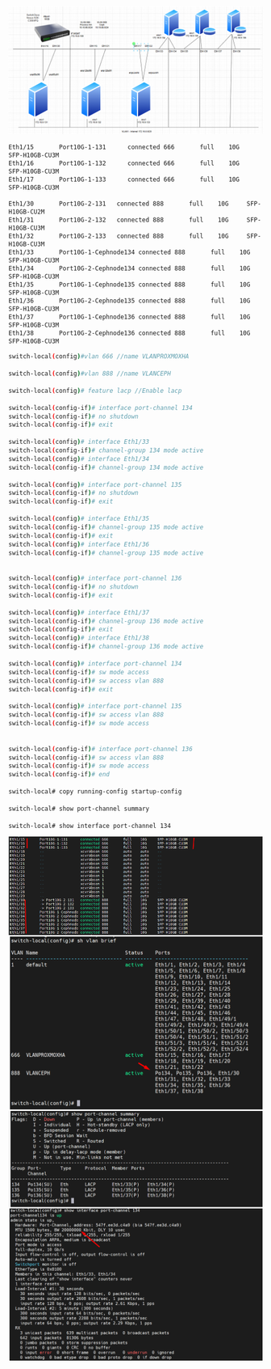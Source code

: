   <img src="proxmoxcephnexus3064images/Screenshot_1.png">

    Eth1/15       Port10G-1-131      connected 666       full    10G     SFP-H10GB-CU3M
    Eth1/16       Port10G-1-132      connected 666       full    10G     SFP-H10GB-CU3M
    Eth1/17       Port10G-1-133      connected 666       full    10G     SFP-H10GB-CU3M

    Eth1/30       Port10G-2-131   connected 888       full    10G     SFP-H10GB-CU2M
    Eth1/31       Port10G-2-132   connected 888       full    10G     SFP-H10GB-CU3M
    Eth1/32       Port10G-2-133   connected 888       full    10G     SFP-H10GB-CU3M
    Eth1/33       Port10G-1-Cephnode134 connected 888       full    10G     SFP-H10GB-CU3M
    Eth1/34       Port10G-2-Cephnode134 connected 888       full    10G     SFP-H10GB-CU3M
    Eth1/35       Port10G-1-Cephnode135 connected 888       full    10G     SFP-H10GB-CU3M
    Eth1/36       Port10G-2-Cephnode135 connected 888       full    10G     SFP-H10GB-CU3M
    Eth1/37       Port10G-1-Cephnode136 connected 888       full    10G     SFP-H10GB-CU3M
    Eth1/38       Port10G-2-Cephnode136 connected 888       full    10G     SFP-H10GB-CU3M

```Bash
switch-local(config)#vlan 666 //name VLANPROXMOXHA

switch-local(config)#vlan 888 //name VLANCEPH

switch-local(config)# feature lacp //Enable lacp

switch-local(config-if)# interface port-channel 134
switch-local(config-if)# no shutdown
switch-local(config-if)# exit

switch-local(config)# interface Eth1/33
switch-local(config-if)# channel-group 134 mode active
switch-local(config)# interface Eth1/34
switch-local(config-if)# channel-group 134 mode active

switch-local(config)# interface port-channel 135
switch-local(config-if)# no shutdown
switch-local(config-if)# exit

switch-local(config)# interface Eth1/35
switch-local(config-if)# channel-group 135 mode active
switch-local(config-if)# exit
switch-local(config)# interface Eth1/36
switch-local(config-if)# channel-group 135 mode active


switch-local(config)# interface port-channel 136
switch-local(config-if)# no shutdown
switch-local(config-if)# exit

switch-local(config)# interface Eth1/37
switch-local(config-if)# channel-group 136 mode active
switch-local(config-if)# exit
switch-local(config)# interface Eth1/38
switch-local(config-if)# channel-group 136 mode active

switch-local(config)# interface port-channel 134
switch-local(config-if)# sw mode access
switch-local(config-if)# sw access vlan 888
switch-local(config-if)# exit

switch-local(config)# interface port-channel 135
switch-local(config-if)# sw access vlan 888
switch-local(config-if)# sw mode access


switch-local(config-if)# interface port-channel 136
switch-local(config-if)# sw access vlan 888
switch-local(config-if)# sw mode access
switch-local(config-if)# end

switch-local# copy running-config startup-config

switch-local# show port-channel summary

switch-local# show interface port-channel 134

```
  <img src="proxmoxcephnexus3064images/Screenshot_2.png">
  <img src="proxmoxcephnexus3064images/Screenshot_3.png">
  <img src="proxmoxcephnexus3064images/Screenshot_4.png">
  <img src="proxmoxcephnexus3064images/Screenshot_5.png">




